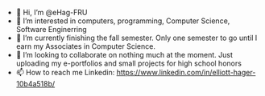 - 👋 Hi, I’m @eHag-FRU
- 👀 I’m interested in computers, programming, Computer Science, Software Enginerring
- 🌱 I’m currently finishing the fall semester. Only one semester to go until I earn my Associates in Computer Science.
- 💞️ I’m looking to collaborate on nothing much at the moment. Just uploading my e-portfolios and small projects for high school honors
- 📫 How to reach me 
    Linkedin: https://www.linkedin.com/in/elliott-hager-10b4a518b/

<!---
eHag-FRU/eHag-FRU is a ✨ special ✨ repository because its `README.md` (this file) appears on your GitHub profile.
You can click the Preview link to take a look at your changes.
--->
